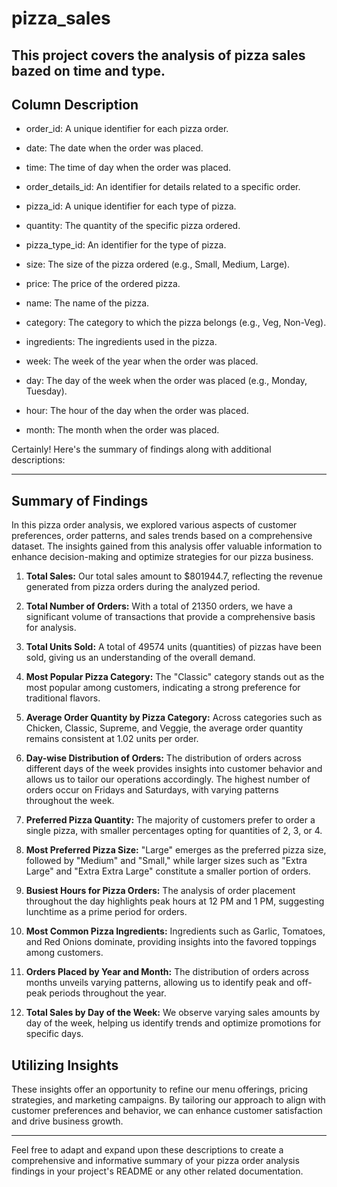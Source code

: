  # pizza_sales

## This project covers the analysis of pizza sales bazed on time and type.

## Column Description
- order_id: A unique identifier for each pizza order.

- date: The date when the order was placed.

- time: The time of day when the order was placed.
    
- order_details_id: An identifier for details related to a specific order.

- pizza_id: A unique identifier for each type of pizza.
    
- quantity: The quantity of the specific pizza ordered.

- pizza_type_id: An identifier for the type of pizza.

- size: The size of the pizza ordered (e.g., Small, Medium, Large).

- price: The price of the ordered pizza.

- name: The name of the pizza.

- category: The category to which the pizza belongs (e.g., Veg, Non-Veg).

- ingredients: The ingredients used in the pizza.

- week: The week of the year when the order was placed.

- day: The day of the week when the order was placed (e.g., Monday, Tuesday).

- hour: The hour of the day when the order was placed.

- month: The month when the order was placed.




Certainly! Here's the summary of findings along with additional descriptions:

---

## Summary of Findings

In this pizza order analysis, we explored various aspects of customer preferences, order patterns, and sales trends based on a comprehensive dataset. The insights gained from this analysis offer valuable information to enhance decision-making and optimize strategies for our pizza business.

1. **Total Sales:** Our total sales amount to $801944.7, reflecting the revenue generated from pizza orders during the analyzed period.

2. **Total Number of Orders:** With a total of 21350 orders, we have a significant volume of transactions that provide a comprehensive basis for analysis.

3. **Total Units Sold:** A total of 49574 units (quantities) of pizzas have been sold, giving us an understanding of the overall demand.

4. **Most Popular Pizza Category:** The "Classic" category stands out as the most popular among customers, indicating a strong preference for traditional flavors.

5. **Average Order Quantity by Pizza Category:** Across categories such as Chicken, Classic, Supreme, and Veggie, the average order quantity remains consistent at 1.02 units per order.

6. **Day-wise Distribution of Orders:** The distribution of orders across different days of the week provides insights into customer behavior and allows us to tailor our operations accordingly. The highest number of orders occur on Fridays and Saturdays, with varying patterns throughout the week.

7. **Preferred Pizza Quantity:** The majority of customers prefer to order a single pizza, with smaller percentages opting for quantities of 2, 3, or 4.

8. **Most Preferred Pizza Size:** "Large" emerges as the preferred pizza size, followed by "Medium" and "Small," while larger sizes such as "Extra Large" and "Extra Extra Large" constitute a smaller portion of orders.

9. **Busiest Hours for Pizza Orders:** The analysis of order placement throughout the day highlights peak hours at 12 PM and 1 PM, suggesting lunchtime as a prime period for orders.

10. **Most Common Pizza Ingredients:** Ingredients such as Garlic, Tomatoes, and Red Onions dominate, providing insights into the favored toppings among customers.

11. **Orders Placed by Year and Month:** The distribution of orders across months unveils varying patterns, allowing us to identify peak and off-peak periods throughout the year.

12. **Total Sales by Day of the Week:** We observe varying sales amounts by day of the week, helping us identify trends and optimize promotions for specific days.

## Utilizing Insights

These insights offer an opportunity to refine our menu offerings, pricing strategies, and marketing campaigns. By tailoring our approach to align with customer preferences and behavior, we can enhance customer satisfaction and drive business growth.

---

Feel free to adapt and expand upon these descriptions to create a comprehensive and informative summary of your pizza order analysis findings in your project's README or any other related documentation.



